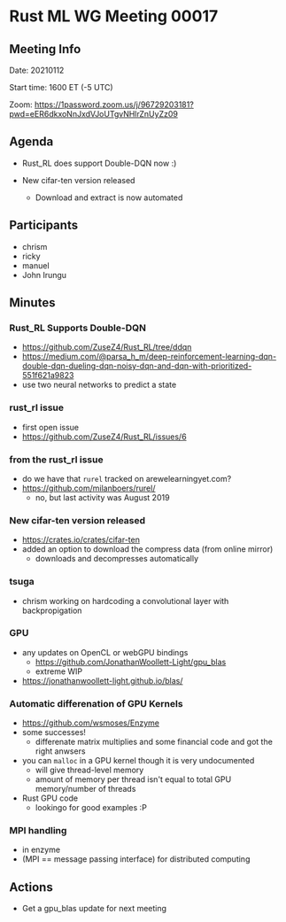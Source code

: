 
# Rust ML WG Meeting 00017

## Meeting Info

Date: 20210112

Start time: 1600 ET (-5 UTC)

Zoom: https://1password.zoom.us/j/96729203181?pwd=eER6dkxoNnJxdVJoUTgvNHlrZnUyZz09 

## Agenda

- Rust_RL does support Double-DQN now :)

- New cifar-ten version released
    - Download and extract is now automated
 
## Participants

- chrism
- ricky 
- manuel 
- John Irungu 


## Minutes

### Rust_RL Supports Double-DQN

- https://github.com/ZuseZ4/Rust_RL/tree/ddqn 
- https://medium.com/@parsa_h_m/deep-reinforcement-learning-dqn-double-dqn-dueling-dqn-noisy-dqn-and-dqn-with-prioritized-551f621a9823 
- use two neural networks to predict a state 

### rust_rl issue 

- first open issue 
- https://github.com/ZuseZ4/Rust_RL/issues/6 

### from the rust_rl issue 

- do we have that `rurel` tracked on arewelearningyet.com?
- https://github.com/milanboers/rurel/ 
    - no, but last activity was August 2019

### New cifar-ten version released

- https://crates.io/crates/cifar-ten 
- added an option to download the compress data (from online mirror)
    - downloads and decompresses automatically 

### tsuga 

- chrism working on hardcoding a convolutional layer with backpropigation 

### GPU 

- any updates on OpenCL or webGPU bindings 
    - https://github.com/JonathanWoollett-Light/gpu_blas 
    - extreme WIP 
- https://jonathanwoollett-light.github.io/blas/ 

### Automatic differenation of GPU Kernels 
- https://github.com/wsmoses/Enzyme 
- some successes! 
    - differenate matrix multiplies and some financial code and got the right anwsers 
- you can `malloc` in a GPU kernel though it is very undocumented 
    - will give thread-level memory 
    - amount of memory per thread isn't equal to total GPU memory/number of threads 
- Rust GPU code 
    - lookingo for good examples :P 

### MPI handling 
- in enzyme 
- (MPI == message passing interface) for distributed computing 

## Actions

- Get a gpu_blas update for next meeting 
